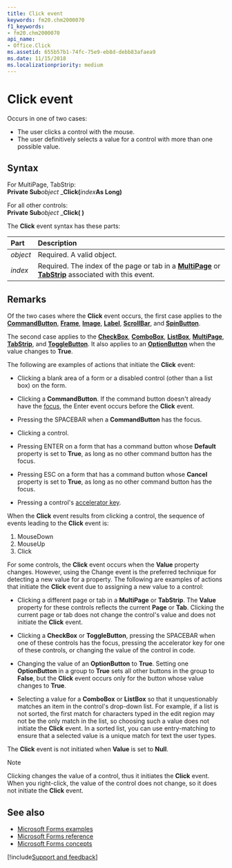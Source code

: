 ```yaml
---
title: Click event
keywords: fm20.chm2000070
f1_keywords:
- fm20.chm2000070
api_name:
- Office.Click
ms.assetid: 655b57b1-74fc-75e9-eb8d-debb83afaea9
ms.date: 11/15/2018
ms.localizationpriority: medium
---
```



# Click event

Occurs in one of two cases:

- The user clicks a control with the mouse.    
- The user definitively selects a value for a control with more than one possible value.

## Syntax

For MultiPage, TabStrip:<br/>
**Private Sub**_object_ _**Click(**_index_**As Long)**

For all other controls:<br/>
**Private Sub**_object_ _**Click( )**

The **Click** event syntax has these parts:

|Part|Description|
|:-----|:-----|
| _object_|Required. A valid object.|
| _index_|Required. The index of the page or tab in a **[MultiPage](multipage-control.md)** or **[TabStrip](tabstrip-control.md)** associated with this event.|

## Remarks

Of the two cases where the **Click** event occurs, the first case applies to the **[CommandButton](commandbutton-control.md)**, **[Frame](frame-control.md)**, **[Image](image-control.md)**, **[Label](label-control.md)**, **[ScrollBar](scrollbar-control.md)**, and **[SpinButton](spinbutton-control.md)**. 

The second case applies to the **[CheckBox](checkbox-control.md)**, **[ComboBox](combobox-control.md)**, **[ListBox](listbox-control.md)**, **[MultiPage](multipage-control.md)**, **[TabStrip](tabstrip-control.md)**, and **[ToggleButton](togglebutton-control.md)**. It also applies to an **[OptionButton](optionbutton-control.md)** when the value changes to **True**.

The following are examples of actions that initiate the **Click** event:

- Clicking a blank area of a form or a disabled control (other than a list box) on the form.
    
- Clicking a **CommandButton**. If the command button doesn't already have the [focus](../../Glossary/vbe-glossary.md#focus), the Enter event occurs before the **Click** event.
    
- Pressing the SPACEBAR when a **CommandButton** has the focus.
    
- Clicking a control.
    
- Pressing ENTER on a form that has a command button whose **Default** property is set to **True**, as long as no other command button has the focus.
    
- Pressing ESC on a form that has a command button whose **Cancel** property is set to **True**, as long as no other command button has the focus.
    
- Pressing a control's [accelerator key](../../Glossary/glossary-vba.md#accelerator-key).
    

When the **Click** event results from clicking a control, the sequence of events leading to the **Click** event is:

1. MouseDown   
2. MouseUp 
3. Click
    

For some controls, the **Click** event occurs when the **Value** property changes. However, using the Change event is the preferred technique for detecting a new value for a property. The following are examples of actions that initiate the **Click** event due to assigning a new value to a control:

- Clicking a different page or tab in a **MultiPage** or **TabStrip**. The **Value** property for these controls reflects the current **Page** or **Tab**. Clicking the current page or tab does not change the control's value and does not initiate the **Click** event.
    
- Clicking a **CheckBox** or **ToggleButton**, pressing the SPACEBAR when one of these controls has the focus, pressing the accelerator key for one of these controls, or changing the value of the control in code.
    
- Changing the value of an **OptionButton** to **True**. Setting one **OptionButton** in a group to **True** sets all other buttons in the group to **False**, but the **Click** event occurs only for the button whose value changes to **True**.
    
- Selecting a value for a **ComboBox** or **ListBox** so that it unquestionably matches an item in the control's drop-down list. For example, if a list is not sorted, the first match for characters typed in the edit region may not be the only match in the list, so choosing such a value does not initiate the **Click** event. In a sorted list, you can use entry-matching to ensure that a selected value is a unique match for text the user types.
    
The **Click** event is not initiated when **Value** is set to **Null**.

> [!NOTE] 
> Clicking changes the value of a control, thus it initiates the **Click** event. When you right-click, the value of the control does not change, so it does not initiate the **Click** event.

## See also

- [Microsoft Forms examples](examples-microsoft-forms.md)
- [Microsoft Forms reference](reference-microsoft-forms.md)
- [Microsoft Forms concepts](concepts-microsoft-forms.md)

[!include[Support and feedback](~/includes/feedback-boilerplate.md)]